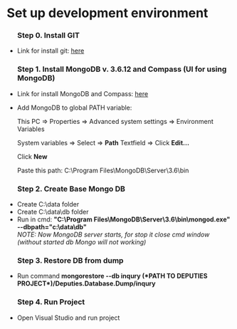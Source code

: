 <h1>Set up development environment</h1>

<ul><h3>Step 0. Install GIT</h3>
    <li>Link for install git: <a href="https://www.atlassian.com/git/tutorials/install-git">here</a></li>
</ul>
<ul><h3>Step 1. Install MongoDB <strong>v. 3.6.12</strong> and Compass (UI for using MongoDB)</h3>
    <li>Link for install MongoDB and Compass: <a href="https://docs.mongodb.com/v3.6/tutorial/install-mongodb-on-windows/">here</a></li>
    <li><p>Add MongoDB to global PATH variable: </p>
        <p>This PC => Properties => Advanced system settings => Environment Variables</p>
        <p>System variables => Select => <strong>Path</strong> Textfield => Click <strong>Edit...</strong></p>
        <p>Click <strong>New</strong></p>
        <p>Paste this path: C:\Program Files\MongoDB\Server\3.6\bin</p>
    </li>
</ul>

<ul>
    <h3>Step 2. Create Base Mongo DB</h3>
    <li>Create C:\data folder</li>
    <li>Create C:\data\db folder</li>
    <li>Run in cmd: <strong>"C:\Program Files\MongoDB\Server\3.6\bin\mongod.exe" --dbpath="c:\data\db"</strong></li>
    <i>NOTE: Now MongoDB server starts, for stop it close cmd window (without started db Mongo will not working)</i>
</ul>

<ul>
    <h3>Step 3. Restore DB from dump</h3>
    <li>Run command <strong>mongorestore --db inqury (*PATH TO DEPUTIES PROJECT*)/Deputies.Database.Dump/inqury</strong></li>
</ul>

<ul>
    <h3>Step 4. Run Project</h3>
    <li>Open Visual Studio and run project</li>
</ul>
